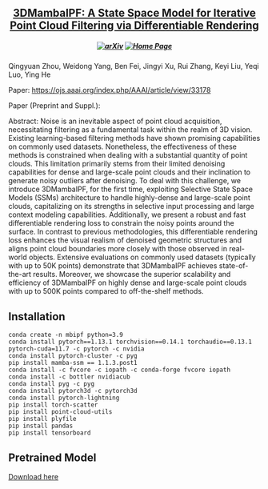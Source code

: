 <h2 align="center"> <a href="https://ojs.aaai.org/index.php/AAAI/article/view/33178">3DMambaIPF: A State Space Model for Iterative  <a href="https://ojs.aaai.org/index.php/AAAI/article/view/33178"> Point Cloud Filtering via Differentiable Rendering </a>

<h5 align="center">

[![arXiv](https://img.shields.io/badge/Arxiv-2403.20309-b31b1b.svg?logo=arXiv)]([https://arxiv.org/abs/2403.20309](https://arxiv.org/abs/2404.05522))
[![Home Page](https://img.shields.io/badge/Project-Website-green.svg)](https://3DMambaIPF.github.io/)
</h5>

Qingyuan Zhou, Weidong Yang, Ben Fei, Jingyi Xu, Rui Zhang, Keyi Liu, Yeqi Luo, Ying He

Paper: https://ojs.aaai.org/index.php/AAAI/article/view/33178

Paper (Preprint and Suppl.): 

Abstract: Noise is an inevitable aspect of point cloud acquisition, necessitating filtering as a fundamental task within the realm of 3D vision. Existing learning-based filtering methods have shown promising capabilities on commonly used datasets. Nonetheless, the effectiveness of these methods is constrained when dealing with a substantial quantity of point clouds. This limitation primarily stems from their limited denoising capabilities for dense and large-scale point clouds and their inclination to generate noisy outliers after denoising. To deal with this challenge, we introduce 3DMambaIPF, for the first time, exploiting Selective State Space Models (SSMs) architecture to handle highly-dense and large-scale point clouds, capitalizing on its strengths in selective input processing and large context modeling capabilities. Additionally, we present a robust and fast differentiable rendering loss to constrain the noisy points around the surface. In contrast to previous methodologies, this differentiable rendering loss enhances the visual realism of denoised geometric structures and aligns point cloud boundaries more closely with those observed in real-world objects. Extensive evaluations on commonly used datasets (typically with up to 50K points) demonstrate that 3DMambaIPF achieves state-of-the-art results. Moreover, we showcase the superior scalability and efficiency of 3DMambaIPF on highly dense and large-scale point clouds with up to 500K points compared to off-the-shelf methods.

## Installation
```
conda create -n mbipf python=3.9
conda install pytorch==1.13.1 torchvision==0.14.1 torchaudio==0.13.1 pytorch-cuda=11.7 -c pytorch -c nvidia
conda install pytorch-cluster -c pyg
pip install mamba-ssm == 1.1.3.post1
conda install -c fvcore -c iopath -c conda-forge fvcore iopath
conda install -c bottler nvidiacub
conda install pyg -c pyg
conda install pytorch3d -c pytorch3d
conda install pytorch-lightning
pip install torch-scatter
pip install point-cloud-utils
pip install plyfile
pip install pandas
pip install tensorboard
```

## Pretrained Model
[Download here](https://drive.google.com/file/d/11VJMq4zH56eWIaAe9YGvB8g9YLA9k35M/view?usp=sharing)

